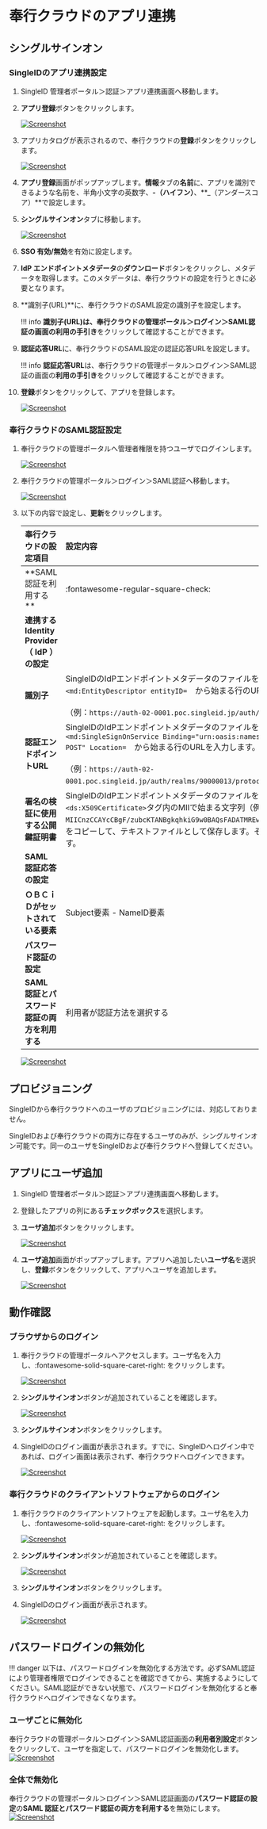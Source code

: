 # 奉行クラウドのアプリ連携
## シングルサインオン
### SingleIDのアプリ連携設定
1. SingleID 管理者ポータル＞認証＞アプリ連携画面へ移動します。
2. **アプリ登録**ボタンをクリックします。
    
    [![Screenshot](/images/image-1.png)](/images/image-1.png)

3. アプリカタログが表示されるので、奉行クラウドの**登録**ボタンをクリックします。
    
    [![Screenshot](/images/2022-07-24_19-43-54.png)](/images/2022-07-24_19-43-54.png)

4. **アプリ登録**画面がポップアップします。**情報**タブの**名前**に、アプリを識別できるような名前を、半角小文字の英数字、**-（ハイフン）**、**_（アンダースコア）**で設定します。
5. **シングルサインオン**タブに移動します。
    
    [![Screenshot](/images/2022-07-24_19-46-11.png)](/images/2022-07-24_19-46-11.png)

6. **SSO 有効/無効**を有効に設定します。
7. **IdP エンドポイントメタデータ**の**ダウンロード**ボタンをクリックし、メタデータを取得します。このメタデータは、奉行クラウドの設定を行うときに必要となります。
8. **識別子(URL)**に、奉行クラウドのSAML設定の識別子を設定します。
    
    !!! info
        **識別子(URL)**は、奉行クラウドの管理ポータル＞ログイン＞SAML認証の画面の**利用の手引き**をクリックして確認することができます。

9.  **認証応答URL**に、奉行クラウドのSAML設定の認証応答URLを設定します。

    !!! info
        **認証応答URL**は、奉行クラウドの管理ポータル＞ログイン＞SAML認証の画面の**利用の手引き**をクリックして確認することができます。

10. **登録**ボタンをクリックして、アプリを登録します。
    
    [![Screenshot](/images/2022-07-24_19-48-38.png)](/images/2022-07-24_19-48-38.png)

### 奉行クラウドのSAML認証設定
1. 奉行クラウドの管理ポータルへ管理者権限を持つユーザでログインします。
    
    [![Screenshot](/images/2022-07-24_19-54-41.png)](/images/2022-07-24_19-54-41.png)

2. 奉行クラウドの管理ポータル＞ログイン＞SAML認証へ移動します。

    [![Screenshot](/images/2022-07-24_20-35-42.png)](/images/2022-07-24_20-35-42.png)


3. 以下の内容で設定し、**更新**をクリックします。

    | **奉行クラウドの設定項目** | **設定内容** |
    | :--- | :--- |
    | **SAML 認証を利用する ** | :fontawesome-regular-square-check: |
    | **連携する Identity Provider（ IdP ）の設定** ||
    | **識別子** | SingleIDのIdPエンドポイントメタデータのファイルを開きます。<br>`<md:EntityDescriptor entityID=`　から始まる行のURLを入力します。<br><br>（例：`https://auth-02-0001.poc.singleid.jp/auth/realms/90000013`） |
    | **認証エンドポイントURL** | SingleIDのIdPエンドポイントメタデータのファイルを開きます。<br>`<md:SingleSignOnService Binding="urn:oasis:names:tc:SAML:2.0:bindings:HTTP-POST" Location=`　から始まる行のURLを入力します。<br><br>（例：`https://auth-02-0001.poc.singleid.jp/auth/realms/90000013/protocol/saml`） |
    | **署名の検証に使用する公開鍵証明書** | SingleIDのIdPエンドポイントメタデータのファイルを開きます。<br>`<ds:X509Certificate>`タグ内のMIIで始まる文字列（例：`MIICnzCCAYcCBgF/zubcKTANBgkqhkiG9w0BAQsFADATMREwDwYDVQQDDAg3MDAwMDA4MTA……..`）をコピーして、テキストファイルとして保存します。そのファイルをアップロードします。 |
    | **SAML 認証応答の設定** ||
    | **ＯＢＣｉＤがセットされている要素** | Subject要素 - NameID要素 |
    | **パスワード認証の設定** ||
    | **SAML 認証とパスワード認証の両方を利用する** | 利用者が認証方法を選択する |

    [![Screenshot](/images/2022-07-24_20-39-30.png)](/images/2022-07-24_20-39-30.png)

## プロビジョニング
SingleIDから奉行クラウドへのユーザのプロビジョニングには、対応しておりません。

SingleIDおよび奉行クラウドの両方に存在するユーザのみが、シングルサインオン可能です。同一のユーザをSingleIDおよび奉行クラウドへ登録してください。

## アプリにユーザ追加
1. SingleID 管理者ポータル＞認証＞アプリ連携画面へ移動します。
2. 登録したアプリの列にある**チェックボックス**を選択します。
3. **ユーザ追加**ボタンをクリックします。
    
    [![Screenshot](/images/image-4.png)](/images/image-4.png)

4. **ユーザ追加**画面がポップアップします。アプリへ追加したい**ユーザ名**を選択し、**登録**ボタンをクリックして、アプリへユーザを追加します。
    
    [![Screenshot](/images/image-5.png)](/images/image-5.png)

## 動作確認
### ブラウザからのログイン
1. 奉行クラウドの管理ポータルへアクセスします。ユーザ名を入力し、:fontawesome-solid-square-caret-right: をクリックします。

    [![Screenshot](/images/2022-07-25_2-13-43.png)](/images/2022-07-25_2-13-43.png)

2. **シングルサインオン**ボタンが追加されていることを確認します。

    [![Screenshot](/images/2022-07-24_21-05-46.png)](/images/2022-07-24_21-05-46.png)

3. **シングルサインオン**ボタンをクリックします。
4. SingleIDのログイン画面が表示されます。すでに、SingleIDへログイン中であれば、ログイン画面は表示されず、奉行クラウドへログインできます。
    
    [![Screenshot](/images/image-7-1024x462.png)](/images/image-7-1024x462.png)

### 奉行クラウドのクライアントソフトウェアからのログイン
1. 奉行クラウドのクライアントソフトウェアを起動します。ユーザ名を入力し、:fontawesome-solid-square-caret-right: をクリックします。

    [![Screenshot](/images/2022-07-25_1-43-33.png)](/images/2022-07-25_1-43-33.png)

2. **シングルサインオン**ボタンが追加されていることを確認します。

    [![Screenshot](/images/2022-07-25_1-49-51.png)](/images/2022-07-25_1-49-51.png)

3. **シングルサインオン**ボタンをクリックします。
4. SingleIDのログイン画面が表示されます。
    
    [![Screenshot](/images/2022-07-25_2-09-34.png)](/images/2022-07-25_2-09-34.png)

## パスワードログインの無効化
!!! danger
    以下は、パスワードログインを無効化する方法です。必ずSAML認証により管理者権限でログインできることを確認できてから、実施するようにしてください。SAML認証ができない状態で、パスワードログインを無効化すると奉行クラウドへログインできなくなります。
### ユーザごとに無効化
奉行クラウドの管理ポータル＞ログイン＞SAML認証画面の**利用者別設定**ボタンをクリックして、ユーザを指定して、パスワードログインを無効化します。
    [![Screenshot](/images/2022-07-25_2-24-57.png)](/images/2022-07-25_2-24-57.png)

### 全体で無効化
奉行クラウドの管理ポータル＞ログイン＞SAML認証画面の**パスワード認証の設定**の**SAML 認証とパスワード認証の両方を利用する**を無効にします。
    [![Screenshot](/images/2022-07-25_2-28-29.png)](/images/2022-07-25_2-28-29.png)

